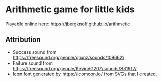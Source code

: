 # Arithmetic game for little kids

Playable online here: https://jbergknoff.github.io/arithmetic

## Attribution

* Success sound from https://freesound.org/people/grunz/sounds/109662/
* Failure sound from https://freesound.org/people/KevinVG207/sounds/331912/
* Icon font generated by https://icomoon.io/ from SVGs that I created.
